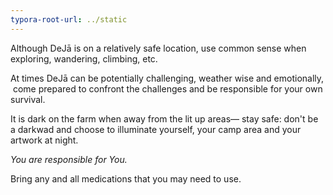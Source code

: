 ```yaml
---
typora-root-url: ../static
---
```


Although DeJā is on a relatively safe location, use common sense when exploring, wandering, climbing, etc.

At times DeJā can be potentially challenging, weather wise and emotionally,  come prepared to confront the challenges and be responsible for your own survival.

It is dark on the farm when away from the lit up areas— stay safe: don't be a darkwad and choose to illuminate yourself, your camp area and your artwork at night.

*You are responsible for You.*

Bring any and all medications that you may need to use.

